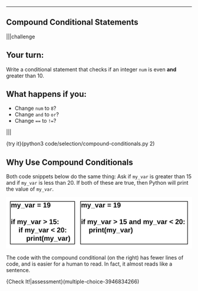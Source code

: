 ----------

## Compound Conditional Statements

|||challenge
## Your turn:
Write a conditional statement that checks if an integer `num` is even **and** greater than 10.

## What happens if you:
* Change `num` to `8`?
* Change `and` to `or`?
* Change `==` to `!=`?

|||

{try it}(python3 code/selection/compound-conditionals.py 2)

## Why Use Compound Conditionals

Both code snippets below do the same thing: Ask if `my_var` is greater than 15 and if `my_var` is less than 20. If both of these are true, then Python will print the value of `my_var`.

![compound conditional](.guides/images/compound-conditional.png)

The code with the compound conditional (on the right) has fewer lines of code, and is easier for a human to read. In fact, it almost reads like a sentence.

{Check It!|assessment}(multiple-choice-3946834266)

